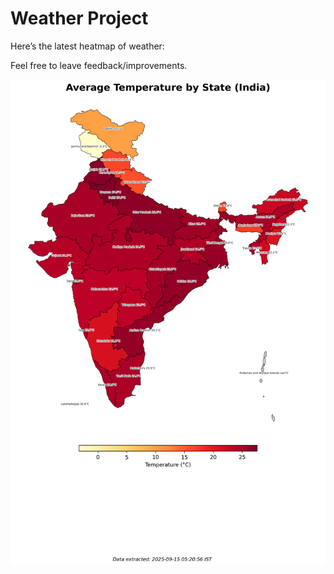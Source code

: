 # Weather Project

Here’s the latest heatmap of weather:

Feel free to leave feedback/improvements.

![India Heatmap](docs/assets/india_heatmap.png?v=C754E2)
